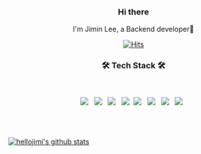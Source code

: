 <div align="center">
  
  <h3>Hi there</h3>
  <p>I'm Jimin Lee, a Backend developer🌱</p>

  [![Hits](https://hits.seeyoufarm.com/api/count/incr/badge.svg?url=https%3A%2F%2Fgithub.com%2Fhellojimi&count_bg=%23265543&title_bg=%23898989&icon=&icon_color=%23E7E7E7&title=hits&edge_flat=false)](https://github.com/hellojimi)

<!--
**hellojimi/hellojimi** is a ✨ _special_ ✨ repository because its `README.md` (this file) appears on your GitHub profile.

Here are some ideas to get you started:

- 🔭 I’m currently working on ...
- 🌱 I’m currently learning ...
- 👯 I’m looking to collaborate on ...
- 🤔 I’m looking for help with ...
- 💬 Ask me about ...
- 📫 How to reach me: ...
- 😄 Pronouns: ...
- ⚡ Fun fact: ...
-->

  <h3 align="center"><b>🛠 Tech Stack 🛠</b></h3>
  </br>
  <p align="center">
  <img src="https://img.shields.io/badge/HTML5-E34F26?style=flat-square&logo=HTML5&logoColor=white"/></a> &nbsp
  <img src="https://img.shields.io/badge/CSS3-1572B6?style=flat-square&logo=CSS3&logoColor=white"/></a> &nbsp
  <img src="https://img.shields.io/badge/JavaScript-F7DF1E?style=flat-square&logo=JavaScript&logoColor=white"/></a> &nbsp
  <img src="https://img.shields.io/badge/Java-007396?style=flat-square&logo=Java SVG&logoColor=white"/></a>&nbsp
  <!-- <img src="https://img.shields.io/badge/Android-3DDC84?style=flat-square&logo=Android&logoColor=white"/></a> &nbsp -->
  <!-- <img src="https://img.shields.io/badge/MongoDB-47A248?style=flat-square&logo=MongoDB&logoColor=white"/></a> &nbsp -->
  <img src="https://img.shields.io/badge/MySQL-4479A1?style=flat-square&logo=MySQL&logoColor=white"/></a> &nbsp 
  <img src="https://img.shields.io/badge/Oracle-F80000?style=flat-square&logo=Oracle&logoColor=white"/></a> &nbsp
  <img src="https://img.shields.io/badge/Spring Framework-6DB33F?style=flat-square&logo=Spring&logoColor=white"/></a> &nbsp
  <img src="https://img.shields.io/badge/Amazon AWS-232F3E?style=flat-square&logo=Amazon%20AWS&logoColor=white"/></a> &nbsp </p>
  </br>
  </br>
</div>

[![hellojimi's github stats](https://github-readme-stats.vercel.app/api/top-langs/?username=hellojimi&show_icons=true&hide_border=true&title_color=004386&icon_color=004386&layout=compact)](https://github.com/hellojimi)

